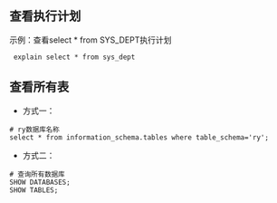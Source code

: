 
## 查看执行计划
示例：查看select * from SYS_DEPT执行计划
```mysql
 explain select * from sys_dept
```
## 查看所有表
* 方式一：
```mysql
# ry数据库名称
select * from information_schema.tables where table_schema='ry'; 
```
* 方式二：
```mysql
# 查询所有数据库
SHOW DATABASES;
SHOW TABLES;
```